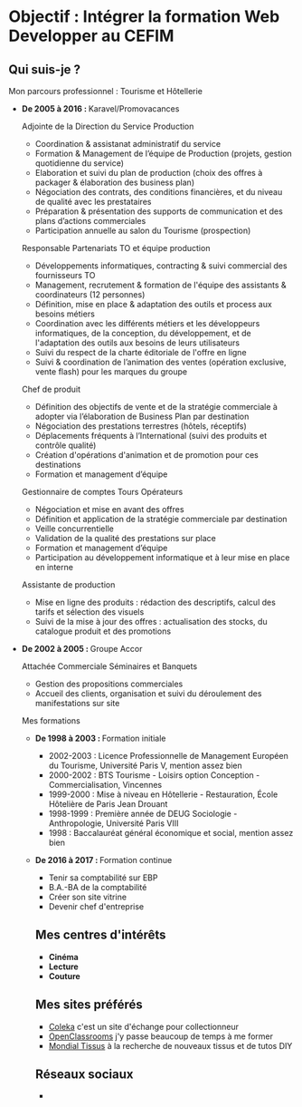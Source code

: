 <h1>Objectif : Intégrer la formation Web Developper au CEFIM</h1>

<h2><strong> Qui suis-je ? </strong></h2>      
    <p>Mon parcours professionnel : Tourisme et Hôtellerie</p>
    	<ul>
	<p>
    	<li><strong> De 2005 à 2016 : </strong> Karavel/Promovacances</li>
	</p>
            <p>Adjointe de la Direction du Service Production</p>
	<p>
            <ul>
                <li>Coordination & assistanat administratif du service</li>
                <li>Formation & Management de l’équipe de Production (projets, gestion quotidienne du service)</li>
                <li>Elaboration et suivi du plan de production (choix des offres à packager & élaboration des business plan)</li>
                <li>Négociation des contrats, des conditions financières, et du niveau de qualité avec les prestataires</li>
                <li>Préparation & présentation des supports de communication et des plans d’actions commerciales</li>                                   <li>Participation annuelle au salon du Tourisme (prospection)</li>
            </ul>
	</p>
            <p>Responsable Partenariats TO et équipe production</p>
	    <p>
            <ul>
                <li>Développements informatiques, contracting & suivi commercial des fournisseurs TO</li>
                <li>Management, recrutement & formation de l'équipe des assistants & coordinateurs (12 personnes)</li>
                <li>Définition, mise en place & adaptation des outils et process aux besoins métiers</li>
                <li>Coordination avec les différents métiers et les développeurs informatiques, de la conception, du développement, et                   de l'adaptation des outils aux besoins de leurs utilisateurs</li>
                <li>Suivi du respect de la charte éditoriale de l'offre en ligne</li>
                <li>Suivi & coordination de l’animation des ventes (opération exclusive, vente flash) pour les marques du groupe</li>
            </ul>
	    </p>
             <p>Chef de produit</p>
	     <p>
                <ul>
                <li>Définition des objectifs de vente et de la stratégie commerciale à adopter via l’élaboration de Business Plan par                       destination</li>
                <li>Négociation des prestations terrestres (hôtels, réceptifs)</li> 
                <li>Déplacements fréquents à l’International (suivi des produits et contrôle qualité)</li>
                <li>Création d'opérations d'animation et de promotion pour ces destinations</li>
                <li>Formation et management d’équipe</li>
            </ul>
	    </p>
            <p>Gestionnaire de comptes Tours Opérateurs</p>
	    <p>
                <ul>
		<li>Négociation et mise en avant des offres</li> 
                <li>Définition et application de la stratégie commerciale par destination</li>
                <li>Veille concurrentielle</li>
                <li>Validation de la qualité des prestations sur place</li> 
                <li>Formation et management d’équipe</li>
                <li>Participation au développement informatique et à leur mise en place en interne</li>
            </ul>
	    </p>
            <p>Assistante de production</p>
	    <p>
            <ul>
                <li>Mise en ligne des produits : rédaction des descriptifs, calcul des tarifs et sélection des visuels</li>
                <li>Suivi de la mise à jour des offres : actualisation des stocks, du catalogue produit et des promotions</li>
            </ul>
            </p>
            <li><strong> De 2002 à 2005 : </strong> Groupe Accor</li>
            <p>Attachée Commerciale Séminaires et Banquets</p>
	<p>
            <ul>
                <li>Gestion des propositions commerciales</li>
                <li>Accueil des clients, organisation et suivi du déroulement des manifestations sur site</li
            </ul>
	</p>      
    	   </ul>
    <p>Mes formations</p>
       	<ul>
	<p>
    	<li><strong> De 1998 à 2003 : </strong> Formation initiale</li>
	</p>
	<p>
            <ul>
                <li>2002-2003 : Licence Professionnelle de Management Européen du Tourisme, Université Paris V, mention assez bien</li>
                <li>2000-2002 : BTS Tourisme - Loisirs option Conception - Commercialisation, Vincennes</li>
                <li>1999-2000 : Mise à niveau en Hôtellerie - Restauration, École Hôtelière de Paris Jean Drouant</li>
                <li>1998-1999 : Première année de DEUG Sociologie - Anthropologie, Université Paris VIII</li>
                <li>1998 : Baccalauréat général économique et social, mention assez bien</li>                                   
            </ul>
	</p>
            <li><strong> De 2016 à 2017 : </strong> Formation continue</li>
	    <p>
            <ul>
                <li>Tenir sa comptabilité sur EBP</li>
                <li>B.A.-BA de la comptabilité</li>
                <li>Créer son site vitrine</li>
		<li>Devenir chef d'entreprise</li>
            </ul>
	    </p>
       
<h2><strong> Mes centres d'intérêts </strong></h2>         
    <p>
    	<ul>
    	<li><strong> Cinéma </strong></li>	
    	<li><strong> Lecture </strong></li>	
	<li><strong> Couture </strong></li>		
    	</ul>
 	</p>   	
<h2><strong> Mes sites préférés </strong></h2>       
<p>
    	<ul>
    	<li><a href="https://coleka.com">Coleka</a> c'est un site d'échange pour collectionneur</li>
    	<li><a href="https://openclassrooms.com">OpenClassrooms</a> j'y passe beaucoup de temps à me former</li>
	<li><a href="https://mondialtisus.fr">Mondial Tissus</a> à la recherche de nouveaux tissus et de tutos DIY</li>
    	</ul>
 	</p>   	
<h2><strong> Réseaux sociaux </strong></h2>   
<p>
    	<ul>
    	<li><a href="https://fr.linkedin.com/in/sarah-hayder-01836374</a></li>
    	</ul>
 	</p>   	
    </p>   
   
